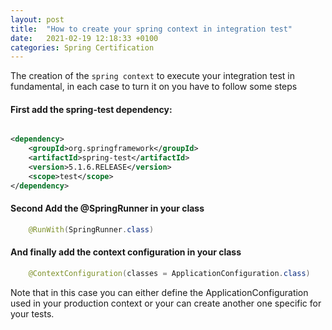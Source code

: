 ```yaml
---
layout: post
title:  "How to create your spring context in integration test"
date:   2021-02-19 12:18:33 +0100
categories: Spring Certification
---
```


The creation of the `spring context` to execute your integration test in fundamental, in each case to turn it on you have to follow some steps

#### First add the spring-test dependency: 

```xml

<dependency>
    <groupId>org.springframework</groupId>
    <artifactId>spring-test</artifactId>
    <version>5.1.6.RELEASE</version>
    <scope>test</scope>
</dependency>

```

#### Second Add the @SpringRunner in your class


```java
    @RunWith(SpringRunner.class)
```

#### And finally add the context configuration in your class

```java
    @ContextConfiguration(classes = ApplicationConfiguration.class)
```


Note that in this case you can either define the ApplicationConfiguration used in your production context or your can create another one
specific for your tests.

